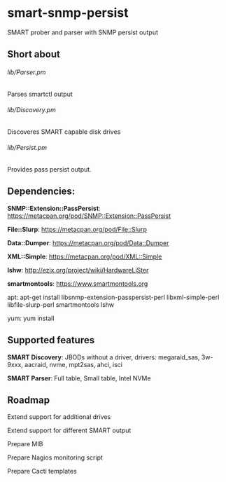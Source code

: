# smart-snmp-persist
SMART prober and parser with SNMP persist output

## Short about

###### lib/Parser.pm

Parses smartctl output

###### lib/Discovery.pm

Discoveres SMART capable disk drives

###### lib/Persist.pm

Provides pass persist output.

## Dependencies:

**SNMP::Extension::PassPersist**: https://metacpan.org/pod/SNMP::Extension::PassPersist

**File::Slurp**: https://metacpan.org/pod/File::Slurp

**Data::Dumper**: https://metacpan.org/pod/Data::Dumper

**XML::Simple**: https://metacpan.org/pod/XML::Simple

**lshw**: http://ezix.org/project/wiki/HardwareLiSter

**smartmontools**: https://www.smartmontools.org

apt: apt-get install libsnmp-extension-passpersist-perl libxml-simple-perl libfile-slurp-perl smartmontools lshw

yum: yum install 

## Supported features

**SMART Discovery**: JBODs without a driver, drivers: megaraid_sas, 3w-9xxx, aacraid, nvme, mpt2sas, ahci, isci

**SMART Parser**: Full table, Small table, Intel NVMe

## Roadmap

Extend support for additional drives

Extend support for different SMART output

Prepare MIB

Prepare Nagios monitoring script

Prepare Cacti templates

